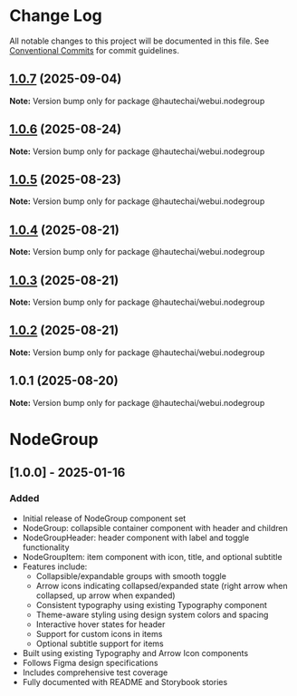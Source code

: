 # Change Log

All notable changes to this project will be documented in this file.
See [Conventional Commits](https://conventionalcommits.org) for commit guidelines.

## [1.0.7](https://github.com/HautechAI/webui/compare/@hautechai/webui.nodegroup@1.0.6...@hautechai/webui.nodegroup@1.0.7) (2025-09-04)

**Note:** Version bump only for package @hautechai/webui.nodegroup

## [1.0.6](https://github.com/HautechAI/webui/compare/@hautechai/webui.nodegroup@1.0.5...@hautechai/webui.nodegroup@1.0.6) (2025-08-24)

**Note:** Version bump only for package @hautechai/webui.nodegroup

## [1.0.5](https://github.com/HautechAI/webui/compare/@hautechai/webui.nodegroup@1.0.4...@hautechai/webui.nodegroup@1.0.5) (2025-08-23)

**Note:** Version bump only for package @hautechai/webui.nodegroup

## [1.0.4](https://github.com/HautechAI/webui/compare/@hautechai/webui.nodegroup@1.0.3...@hautechai/webui.nodegroup@1.0.4) (2025-08-21)

**Note:** Version bump only for package @hautechai/webui.nodegroup

## [1.0.3](https://github.com/HautechAI/webui/compare/@hautechai/webui.nodegroup@1.0.2...@hautechai/webui.nodegroup@1.0.3) (2025-08-21)

**Note:** Version bump only for package @hautechai/webui.nodegroup

## [1.0.2](https://github.com/HautechAI/webui/compare/@hautechai/webui.nodegroup@1.0.1...@hautechai/webui.nodegroup@1.0.2) (2025-08-21)

**Note:** Version bump only for package @hautechai/webui.nodegroup

## 1.0.1 (2025-08-20)

**Note:** Version bump only for package @hautechai/webui.nodegroup

# NodeGroup

## [1.0.0] - 2025-01-16

### Added

- Initial release of NodeGroup component set
- NodeGroup: collapsible container component with header and children
- NodeGroupHeader: header component with label and toggle functionality
- NodeGroupItem: item component with icon, title, and optional subtitle
- Features include:
    - Collapsible/expandable groups with smooth toggle
    - Arrow icons indicating collapsed/expanded state (right arrow when collapsed, up arrow when expanded)
    - Consistent typography using existing Typography component
    - Theme-aware styling using design system colors and spacing
    - Interactive hover states for header
    - Support for custom icons in items
    - Optional subtitle support for items
- Built using existing Typography and Arrow Icon components
- Follows Figma design specifications
- Includes comprehensive test coverage
- Fully documented with README and Storybook stories

